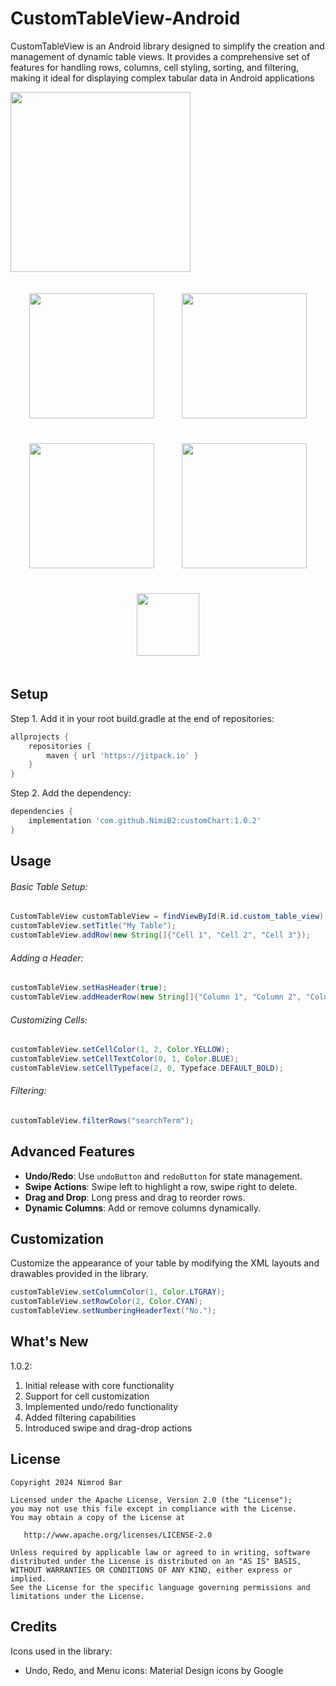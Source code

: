 # CustomTableView-Android
CustomTableView is an Android library designed to simplify the creation and management of dynamic table views. It provides a comprehensive set of features for handling rows, columns, cell styling, sorting, and filtering, making it ideal for displaying complex tabular data in Android applications

<img src="https://github.com/NimiB2/customChart/raw/main/assets/customtable.gif" width="288">


<p align="center">
    <img src="https://github.com/user-attachments/assets/ac13fec8-645b-4e81-bd17-9ae3c90b8f4b" width="200" style="margin: 20px;">
    <img src="https://github.com/user-attachments/assets/81010c59-8b4b-4be8-946a-9d64c8c9692d" width="200" style="margin: 20px;">
    <img src="https://github.com/user-attachments/assets/6218ab81-f9a0-4002-aeff-d43cdc4ba5f2" width="200" style="margin: 20px;">
    <img src="https://github.com/user-attachments/assets/af4f120f-8ebc-4b7c-a1e6-fc798e3cd5eb" width="200" style="margin: 20px;">
    <img src="https://github.com/user-attachments/assets/f80f7ecd-e137-459c-b277-e5587156cc73" width="100" style="margin: 20px;">
    
</p>


## Setup
Step 1. Add it in your root build.gradle at the end of repositories:
```gradle
allprojects {
    repositories {
        maven { url 'https://jitpack.io' }
    }
}
```

Step 2. Add the dependency:

```gradle
dependencies {
    implementation 'com.github.NimiB2:customChart:1.0.2'
}
```

## Usage

###### Basic Table Setup:
```java
CustomTableView customTableView = findViewById(R.id.custom_table_view);
customTableView.setTitle("My Table");
customTableView.addRow(new String[]{"Cell 1", "Cell 2", "Cell 3"});
```

###### Adding a Header:
```java
customTableView.setHasHeader(true);
customTableView.addHeaderRow(new String[]{"Column 1", "Column 2", "Column 3"});
```

###### Customizing Cells:
```java
customTableView.setCellColor(1, 2, Color.YELLOW);
customTableView.setCellTextColor(0, 1, Color.BLUE);
customTableView.setCellTypeface(2, 0, Typeface.DEFAULT_BOLD);
```

###### Filtering:
```java
customTableView.filterRows("searchTerm");
```

## Advanced Features

- **Undo/Redo**: Use `undoButton` and `redoButton` for state management.
- **Swipe Actions**: Swipe left to highlight a row, swipe right to delete.
- **Drag and Drop**: Long press and drag to reorder rows.
- **Dynamic Columns**: Add or remove columns dynamically.

## Customization

Customize the appearance of your table by modifying the XML layouts and drawables provided in the library.

```java
customTableView.setColumnColor(1, Color.LTGRAY);
customTableView.setRowColor(2, Color.CYAN);
customTableView.setNumberingHeaderText("No.");
```

## What's New
1.0.2:
1. Initial release with core functionality
2. Support for cell customization
3. Implemented undo/redo functionality
4. Added filtering capabilities
5. Introduced swipe and drag-drop actions

## License

    Copyright 2024 Nimrod Bar

    Licensed under the Apache License, Version 2.0 (the "License");
    you may not use this file except in compliance with the License.
    You may obtain a copy of the License at

       http://www.apache.org/licenses/LICENSE-2.0

    Unless required by applicable law or agreed to in writing, software
    distributed under the License is distributed on an "AS IS" BASIS,
    WITHOUT WARRANTIES OR CONDITIONS OF ANY KIND, either express or implied.
    See the License for the specific language governing permissions and
    limitations under the License.

## Credits

Icons used in the library:
- Undo, Redo, and Menu icons: Material Design icons by Google
